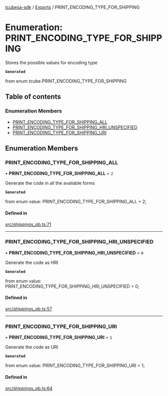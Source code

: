[tcubesa-sdk](../README.md) / [Exports](../modules.md) / PRINT\_ENCODING\_TYPE\_FOR\_SHIPPING

# Enumeration: PRINT\_ENCODING\_TYPE\_FOR\_SHIPPING

Stores the possible values for encoding type

**`Generated`**

from enum tcube.PRINT_ENCODING_TYPE_FOR_SHIPPING

## Table of contents

### Enumeration Members

- [PRINT\_ENCODING\_TYPE\_FOR\_SHIPPING\_ALL](PRINT_ENCODING_TYPE_FOR_SHIPPING.md#print_encoding_type_for_shipping_all)
- [PRINT\_ENCODING\_TYPE\_FOR\_SHIPPING\_HRI\_UNSPECIFIED](PRINT_ENCODING_TYPE_FOR_SHIPPING.md#print_encoding_type_for_shipping_hri_unspecified)
- [PRINT\_ENCODING\_TYPE\_FOR\_SHIPPING\_URI](PRINT_ENCODING_TYPE_FOR_SHIPPING.md#print_encoding_type_for_shipping_uri)

## Enumeration Members

### PRINT\_ENCODING\_TYPE\_FOR\_SHIPPING\_ALL

• **PRINT\_ENCODING\_TYPE\_FOR\_SHIPPING\_ALL** = ``2``

Generate the code in all the available forms

**`Generated`**

from enum value: PRINT_ENCODING_TYPE_FOR_SHIPPING_ALL = 2;

#### Defined in

[src/shippings_pb.ts:71](https://github.com/TCUBEAI-TECHNOLOGIES-PRIVATE-LIMITED/ts-sdk/blob/3c64799/src/shippings_pb.ts#L71)

___

### PRINT\_ENCODING\_TYPE\_FOR\_SHIPPING\_HRI\_UNSPECIFIED

• **PRINT\_ENCODING\_TYPE\_FOR\_SHIPPING\_HRI\_UNSPECIFIED** = ``0``

Generate the code as HRI

**`Generated`**

from enum value: PRINT_ENCODING_TYPE_FOR_SHIPPING_HRI_UNSPECIFIED = 0;

#### Defined in

[src/shippings_pb.ts:57](https://github.com/TCUBEAI-TECHNOLOGIES-PRIVATE-LIMITED/ts-sdk/blob/3c64799/src/shippings_pb.ts#L57)

___

### PRINT\_ENCODING\_TYPE\_FOR\_SHIPPING\_URI

• **PRINT\_ENCODING\_TYPE\_FOR\_SHIPPING\_URI** = ``1``

Generate the code as URI

**`Generated`**

from enum value: PRINT_ENCODING_TYPE_FOR_SHIPPING_URI = 1;

#### Defined in

[src/shippings_pb.ts:64](https://github.com/TCUBEAI-TECHNOLOGIES-PRIVATE-LIMITED/ts-sdk/blob/3c64799/src/shippings_pb.ts#L64)
